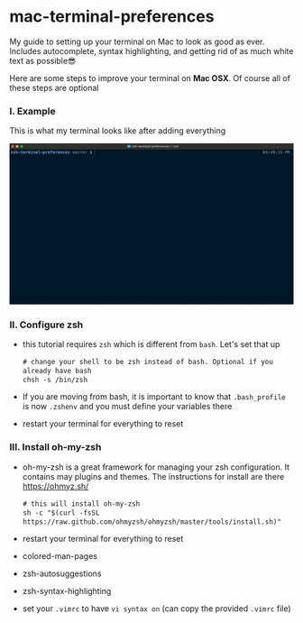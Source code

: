 # mac-terminal-preferences
My guide to setting up your terminal on Mac to look as good as ever. Includes autocomplete, syntax highlighting, and getting rid of as much white text as possible😎

Here are some steps to improve your terminal on **Mac OSX**. Of course all of these steps are optional

### I. Example

This is what my terminal looks like after adding everything

![alt text](assets/terminalZshIntro.gif)

### II. Configure zsh

- this tutorial requires `zsh` which is different from `bash`. Let's set that up

  ```
  # change your shell to be zsh instead of bash. Optional if you already have bash
  chsh -s /bin/zsh
  ```

- If you are moving from bash, it is important to know that `.bash_profile` is now `.zshenv` and you must define your variables there

- restart your terminal for everything to reset

### III. Install oh-my-zsh

- oh-my-zsh is a great framework for managing your zsh configuration. It contains may plugins and themes. The instructions for install are there https://ohmyz.sh/

  ```
  # this will install oh-my-zsh
  sh -c "$(curl -fsSL https://raw.github.com/ohmyzsh/ohmyzsh/master/tools/install.sh)"
  ```

- restart your terminal for everything to reset



- colored-man-pages
- zsh-autosuggestions
- zsh-syntax-highlighting
- set your `.vimrc` to have `vi syntax on` (can copy the provided `.vimrc` file)

